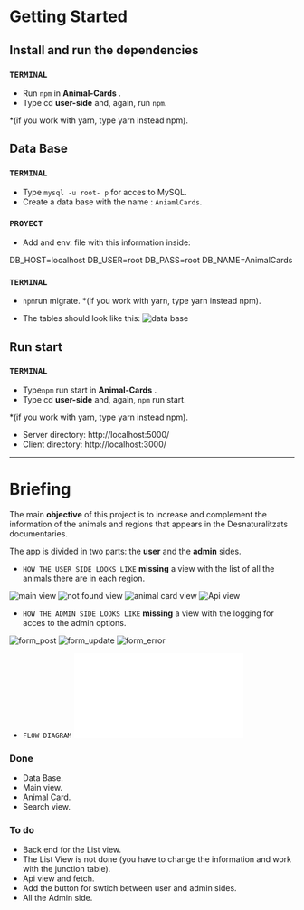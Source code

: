 # Getting Started 

## Install and run the dependencies


### `TERMINAL`

- Run `npm` in **Animal-Cards** .
- Type cd **user-side** and, again, run `npm`.

*(if you work with yarn, type yarn instead npm).


## Data Base

### `TERMINAL`

- Type `mysql -u root- p` for acces to MySQL.
- Create a data base with the name : `AniamlCards`.


### `PROYECT`

- Add and env. file with this information inside:

DB_HOST=localhost
DB_USER=root
DB_PASS=root
DB_NAME=AnimalCards



### `TERMINAL`

- `npm`run migrate.
*(if you work with yarn, type yarn instead npm).

- The tables should look like this:
![data base](./images/DB%20design.png)


## Run start

### `TERMINAL`

- Type`npm` run start in **Animal-Cards** .
- Type cd **user-side** and, again, `npm` run start.

*(if you work with yarn, type yarn instead npm).


- Server directory: http://localhost:5000/
- Client directory: http://localhost:3000/


______________________________________________________________________________________________

# Briefing
The main **objective** of this project is to increase and complement the information of the animals and regions that appears in the Desnaturalitzats documentaries.

The app is divided in two parts: the **user** and the **admin** sides.

- `HOW THE USER SIDE LOOKS LIKE`
**missing** a view with the list of all the animals there are in each region.

![main view](./images/view_main_page.png)
![not found view](./images/view_notFound.png)
![animal card view](./images/view_animal_card.png)
![Api view](./images/view_api_RedList.png)




- `HOW THE ADMIN SIDE LOOKS LIKE`
**missing** a view with the logging for acces to the admin options.

![form_post](./images/view_form_post.png)
![form_update](./images/view_form_update.png)
![form_error](./images/view_form_error.png)

- `FLOW DIAGRAM`
![flow diagram](./images/flow%20diagrama.pdf)


### Done

- Data Base.
- Main view.
- Animal Card.
- Search view.


### To do

- Back end for the List view.
- The List View is not done (you have to change the information and work with the junction table).
- Api view and fetch.
- Add the button for swtich between user and admin sides.
- All the Admin side.


